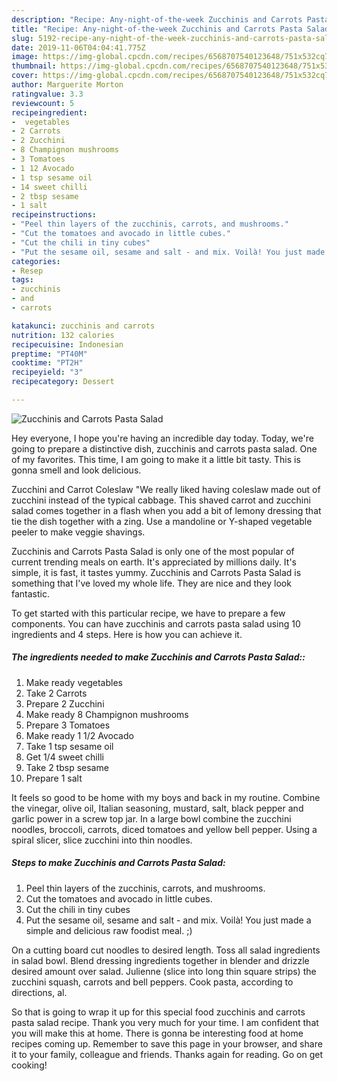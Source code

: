 ```yaml
---
description: "Recipe: Any-night-of-the-week Zucchinis and Carrots Pasta Salad"
title: "Recipe: Any-night-of-the-week Zucchinis and Carrots Pasta Salad"
slug: 5192-recipe-any-night-of-the-week-zucchinis-and-carrots-pasta-salad
date: 2019-11-06T04:04:41.775Z
image: https://img-global.cpcdn.com/recipes/6568707540123648/751x532cq70/zucchinis-and-carrots-pasta-salad-recipe-main-photo.jpg
thumbnail: https://img-global.cpcdn.com/recipes/6568707540123648/751x532cq70/zucchinis-and-carrots-pasta-salad-recipe-main-photo.jpg
cover: https://img-global.cpcdn.com/recipes/6568707540123648/751x532cq70/zucchinis-and-carrots-pasta-salad-recipe-main-photo.jpg
author: Marguerite Morton
ratingvalue: 3.3
reviewcount: 5
recipeingredient:
-  vegetables
- 2 Carrots
- 2 Zucchini
- 8 Champignon mushrooms
- 3 Tomatoes
- 1 12 Avocado
- 1 tsp sesame oil
- 14 sweet chilli
- 2 tbsp sesame
- 1 salt
recipeinstructions:
- "Peel thin layers of the zucchinis, carrots, and mushrooms."
- "Cut the tomatoes and avocado in little cubes."
- "Cut the chili in tiny cubes"
- "Put the sesame oil, sesame and salt - and mix. Voilà! You just made a simple and delicious raw foodist meal. ;)"
categories:
- Resep
tags:
- zucchinis
- and
- carrots

katakunci: zucchinis and carrots
nutrition: 132 calories
recipecuisine: Indonesian
preptime: "PT40M"
cooktime: "PT2H"
recipeyield: "3"
recipecategory: Dessert

---
```



![Zucchinis and Carrots Pasta Salad](https://img-global.cpcdn.com/recipes/6568707540123648/751x532cq70/zucchinis-and-carrots-pasta-salad-recipe-main-photo.jpg)

Hey everyone, I hope you're having an incredible day today. Today, we're going to prepare a distinctive dish, zucchinis and carrots pasta salad. One of my favorites. This time, I am going to make it a little bit tasty. This is gonna smell and look delicious.

Zucchini and Carrot Coleslaw &#34;We really liked having coleslaw made out of zucchini instead of the typical cabbage. This shaved carrot and zucchini salad comes together in a flash when you add a bit of lemony dressing that tie the dish together with a zing. Use a mandoline or Y-shaped vegetable peeler to make veggie shavings.

Zucchinis and Carrots Pasta Salad is only one of the most popular of current trending meals on earth. It's appreciated by millions daily. It's simple, it is fast, it tastes yummy. Zucchinis and Carrots Pasta Salad is something that I've loved my whole life. They are nice and they look fantastic.


To get started with this particular recipe, we have to prepare a few components. You can have zucchinis and carrots pasta salad using 10 ingredients and 4 steps. Here is how you can achieve it.

##### The ingredients needed to make Zucchinis and Carrots Pasta Salad::

1. Make ready  vegetables
1. Take 2 Carrots
1. Prepare 2 Zucchini
1. Make ready 8 Champignon mushrooms
1. Prepare 3 Tomatoes
1. Make ready 1 1/2 Avocado
1. Take 1 tsp sesame oil
1. Get 1/4 sweet chilli
1. Take 2 tbsp sesame
1. Prepare 1 salt


It feels so good to be home with my boys and back in my routine. Combine the vinegar, olive oil, Italian seasoning, mustard, salt, black pepper and garlic power in a screw top jar. In a large bowl combine the zucchini noodles, broccoli, carrots, diced tomatoes and yellow bell pepper. Using a spiral slicer, slice zucchini into thin noodles. 

##### Steps to make Zucchinis and Carrots Pasta Salad:

1. Peel thin layers of the zucchinis, carrots, and mushrooms.
1. Cut the tomatoes and avocado in little cubes.
1. Cut the chili in tiny cubes
1. Put the sesame oil, sesame and salt - and mix. Voilà! You just made a simple and delicious raw foodist meal. ;)


On a cutting board cut noodles to desired length. Toss all salad ingredients in salad bowl. Blend dressing ingredients together in blender and drizzle desired amount over salad. Julienne (slice into long thin square strips) the zucchini squash, carrots and bell peppers. Cook pasta, according to directions, al. 

So that is going to wrap it up for this special food zucchinis and carrots pasta salad recipe. Thank you very much for your time. I am confident that you will make this at home. There is gonna be interesting food at home recipes coming up. Remember to save this page in your browser, and share it to your family, colleague and friends. Thanks again for reading. Go on get cooking!
